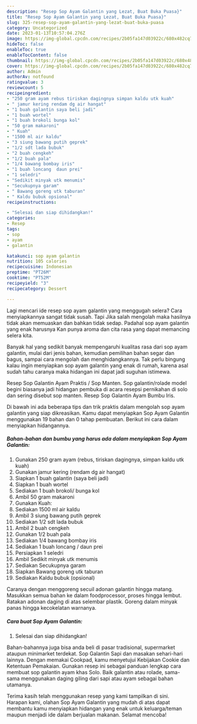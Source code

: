 ```yaml
---
description: "Resep Sop Ayam Galantin yang Lezat, Buat Buka Puasa}"
title: "Resep Sop Ayam Galantin yang Lezat, Buat Buka Puasa}"
slug: 325-resep-sop-ayam-galantin-yang-lezat-buat-buka-puasa
category: Uncategorized
date: 2023-01-13T10:57:04.276Z
image: https://img-global.cpcdn.com/recipes/2b05fa147d03922c/680x482cq70/sop-ayam-galantin-foto-resep-utama.jpg
hideToc: false
enableToc: true
enableTocContent: false
thumbnail: https://img-global.cpcdn.com/recipes/2b05fa147d03922c/680x482cq70/sop-ayam-galantin-foto-resep-utama.jpg
cover: https://img-global.cpcdn.com/recipes/2b05fa147d03922c/680x482cq70/sop-ayam-galantin-foto-resep-utama.jpg
author: Admin
authorAv: notfound
ratingvalue: 3
reviewcount: 5
recipeingredient:
- "250 gram ayam rebus tiriskan dagingnya simpan kaldu utk kuah"
- " jamur kering rendam dg air hangat"
- "1 buah galantin saya beli jadi"
- "1 buah wortel"
- "1 buah brokoli bunga kol"
- "50 gram makaroni"
- " Kuah"
- "1500 ml air kaldu"
- "3 siung bawang putih geprek"
- "1/2 sdt lada bubuk"
- "2 buah cengkeh"
- "1/2 buah pala"
- "1/4 bawang bombay iris"
- "1 buah loncang  daun prei"
- "1 seledri"
- "Sedikit minyak utk menumis"
- "Secukupnya garam"
- " Bawang goreng utk taburan"
- " Kaldu bubuk opsional"
recipeinstructions:

- "Selesai dan siap dihidangkan!"
categories:
- Resep
tags:
- sop
- ayam
- galantin

katakunci: sop ayam galantin 
nutrition: 105 calories
recipecuisine: Indonesian
preptime: "PT26M"
cooktime: "PT52M"
recipeyield: "3"
recipecategory: Dessert

---
```



Lagi mencari ide resep sop ayam galantin yang menggugah selera? Cara menyiapkannya sangat tidak susah. Tapi Jika salah mengolah maka hasilnya tidak akan memuaskan dan bahkan tidak sedap. Padahal sop ayam galantin yang enak harusnya Kan punya aroma dan cita rasa yang dapat memancing selera kita.


Banyak hal yang sedikit banyak mempengaruhi kualitas rasa dari sop ayam galantin, mulai dari jenis bahan, kemudian pemilihan bahan segar dan bagus, sampai cara mengolah dan menghidangkannya. Tak perlu bingung kalau ingin menyiapkan sop ayam galantin yang enak di rumah, karena asal sudah tahu caranya maka hidangan ini dapat jadi suguhan istimewa.

Resep Sop Galantin Ayam Praktis / Sop Manten. Sop galantin/rolade model begini biasanya jadi hidangan pembuka di acara resepsi pernikahan di solo dan sering disebut sop manten. Resep Sop Galantin Ayam Bumbu Iris.


Di bawah ini ada beberapa tips dan trik praktis dalam mengolah sop ayam galantin yang siap dikreasikan. Kamu dapat menyiapkan Sop Ayam Galantin menggunakan 19 bahan dan 0 tahap pembuatan. Berikut ini cara dalam menyiapkan hidangannya.

<!--inarticleads1-->

##### Bahan-bahan dan bumbu yang harus ada dalam menyiapkan Sop Ayam Galantin:

1. Gunakan 250 gram ayam (rebus, tiriskan dagingnya, simpan kaldu utk kuah)
1. Gunakan  jamur kering (rendam dg air hangat)
1. Siapkan 1 buah galantin (saya beli jadi)
1. Siapkan 1 buah wortel
1. Sediakan 1 buah brokoli/ bunga kol
1. Ambil 50 gram makaroni
1. Gunakan  Kuah:
1. Sediakan 1500 ml air kaldu
1. Ambil 3 siung bawang putih geprek
1. Sediakan 1/2 sdt lada bubuk
1. Ambil 2 buah cengkeh
1. Gunakan 1/2 buah pala
1. Sediakan 1/4 bawang bombay iris
1. Sediakan 1 buah loncang / daun prei
1. Persiapkan 1 seledri
1. Ambil Sedikit minyak utk menumis
1. Sediakan Secukupnya garam
1. Siapkan  Bawang goreng utk taburan
1. Sediakan  Kaldu bubuk (opsional)


Caranya dengan menggoreng secuil adonan galantin hingga matang. Masukkan semua bahan ke dalam foodprocessor, proses hingga lembut. Ratakan adonan daging di atas selembar plastik. Goreng dalam minyak panas hingga kecokelatan warnanya. 

<!--inarticleads2-->

##### Cara buat Sop Ayam Galantin:


1. Selesai dan siap dihidangkan!

Bahan-bahannya juga bisa anda beli di pasar tradisional, supermarket ataupun minimarket terdekat. Sop Galantin Sapi dan masakan sehari-hari lainnya. Dengan memakai Cookpad, kamu menyetujui Kebijakan Cookie dan Ketentuan Pemakaian. Gunakan resep ini sebagai panduan lengkap cara membuat sop galantin ayam khas Solo. Baik galantin atau rolade, sama-sama menggunakan daging giling dari sapi atau ayam sebagai bahan utamanya. 

Terima kasih telah menggunakan resep yang kami tampilkan di sini. Harapan kami, olahan Sop Ayam Galantin yang mudah di atas dapat membantu kamu menyiapkan hidangan yang enak untuk keluarga/teman maupun menjadi ide dalam berjualan makanan. Selamat mencoba!
